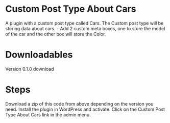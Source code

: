 # Custom Post Type About Cars 
A plugin with a custom post type called Cars. The Custom post type will be storing data about cars. - Add 2 custom meta boxes, one to store the model of the car and the other box will store the Color.

# Downloadables
Version 0.1.0 download
# Steps
Download a zip of this code from above depending on the version you need.
Install the plugin in WordPress and activate.
Click on the Custom Post Type About Cars link in the admin menu.
